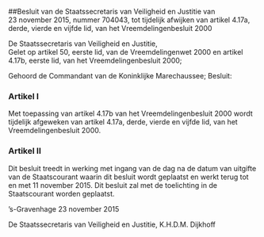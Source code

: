 <meta http-equiv='Content-Type' content='text/html; charset=utf-8' />

##Besluit van de Staatssecretaris van Veiligheid en Justitie van 23 november 2015, nummer 704043, tot tijdelijk afwijken van artikel 4.17a, derde, vierde en vijfde lid, van het Vreemdelingenbesluit 2000

De Staatssecretaris van Veiligheid en Justitie,  
Gelet op artikel 50, eerste lid, van de Vreemdelingenwet 2000 en artikel 4.17b, eerste lid, van het Vreemdelingenbesluit 2000;

Gehoord de Commandant van de Koninklijke Marechaussee;
Besluit:    

### Artikel  I  

Met toepassing van artikel 4.17b van het Vreemdelingenbesluit 2000 wordt tijdelijk afgeweken van artikel 4.17a, derde, vierde en vijfde lid, van het Vreemdelingenbesluit 2000. 

### Artikel  II  

Dit besluit treedt in werking met ingang van de dag na de datum van uitgifte van de Staatscourant waarin dit besluit wordt geplaatst en werkt terug tot en met 11 november 2015. 
Dit besluit zal met de toelichting in de Staatscourant worden geplaatst.   

’s-Gravenhage 
23 november 2015   

De 
Staatssecretaris van Veiligheid en Justitie, 
K.H.D.M. Dijkhoff     
